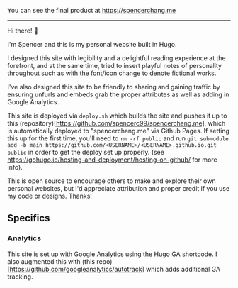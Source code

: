 You can see the final product at https://spencerchang.me

---

Hi there! 👋

I'm Spencer and this is my personal website built in Hugo.

I designed this site with legibility and a delightful reading experience at the forefront, and at the same time, tried to insert playful notes of personality throughout such as with the font/icon change to denote fictional works. 

I've also designed this site to be friendly to sharing and gaining traffic by ensuring unfurls and embeds grab the proper attributes as well as adding in Google Analytics.

This site is deployed via `deploy.sh` which builds the site and pushes it up to this (repository)[https://github.com/spencerc99/spencerchang.me], which is automatically deployed to "spencerchang.me" via Github Pages. If setting this up for the first time, you'll need to `rm -rf public` and run `git submodule add -b main https://github.com/<USERNAME>/<USERNAME>.github.io.git public` in order to get the deploy set up properly. (see https://gohugo.io/hosting-and-deployment/hosting-on-github/ for more info).

This is open source to encourage others to make and explore their own personal websites, but I'd appreciate attribution and proper credit if you use my code or designs. Thanks!

## Specifics
### Analytics
This site is set up with Google Analytics using the Hugo GA shortcode. I also augmented this with (this repo)[https://github.com/googleanalytics/autotrack] which adds additional GA tracking.

